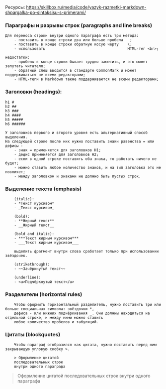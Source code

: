 Ресурсы:
https://skillbox.ru/media/code/yazyk-razmetki-markdown-shpargalka-po-sintaksisu-s-primerami/

### Параграфы и разрывы строк (paragraphs and line breaks)
```
Для переноса строки внутри одного параграфа есть три метода:
    - поставить в конце строки два или больше пробела   ;
    - поставить в конце строки обратную косую черту    \;
    - использовать                                     HTML-тег <br>;

недостатки:
    - пробелы в конце строки бывает трудно заметить, и это может запутать читателя;
    - обратный слеш вводится в стандарте CommonMark и может поддерживаться не всеми редакторами;
    - HTML-теги в Markdown также поддерживаются не всеми редакторами;

```

### Заголовки (headings): 
```
h1 #
h2 ##
h3 ###
h4 ####
h5 #####
h6 ######

У заголовков первого и второго уровня есть альтернативный способ выделения.
На следующей строке после них нужно поставить знаки равенства = или дефисы -
    - знак = применяется для заголовков H1;
    - дефис применяется для заголовков H2;
    - если в одной строке поставить оба знака, то работать ничего не будет;
    - можно ставить любое количество знаков, и на тип заголовка это не повлияет;
    - между заголовком и знаками не должно быть пустых строк.
```

### Выделение текста (emphasis)
```
    (italic):
    - *Текст курсивом*
    - _Текст курсивом_ 
    
    (bold):
    - **Жирный текст**
    - __Жирный текст__ 
    
    (bold and italic):
    - ***Текст жирным курсивом*** 
    - ___Текст жирным курсивом___
    
    выделить фрагмент внутри слова сработает только при использовании звёздочек.
    
    (strikethrough):
    - ~~Зачёркнутый текст~~
    
    (underline):
    - <u>Подчёркнутый текст</u>   
```

### Разделители (horizontal rules)
```
    Чтобы оформить горизонтальный разделитель, нужно поставить три или больше специальных символа: звёздочки *, 
    дефиса - или нижних подчёркивания _. Они должны находиться на отдельной строке, и между ними можно ставить 
    любое количество пробелов и табуляций.
```

### Цитаты (blockquotes)
```
    Чтобы параграф отобразился как цитата, нужно поставить перед ним закрывающую угловую скобку >.
    
    > Оформление цитатой 
    последовательных строк
    внутри одного параграфа
```
> Оформление цитатой 
последовательных строк
внутри одного параграфа
